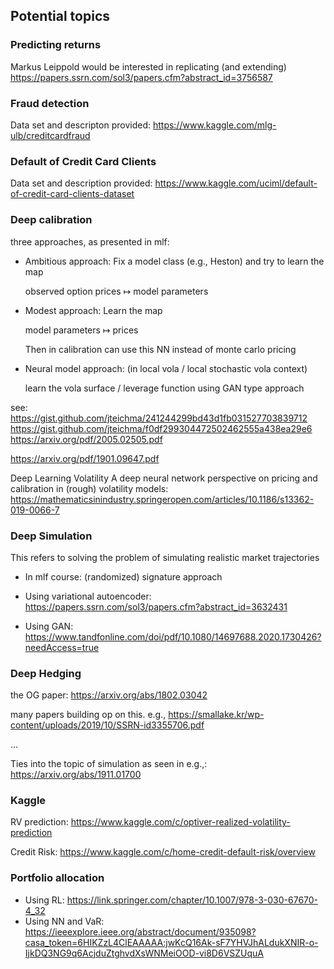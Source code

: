 ## Potential topics

### Predicting returns

Markus Leippold would be interested in replicating (and extending) https://papers.ssrn.com/sol3/papers.cfm?abstract_id=3756587

### Fraud detection

Data set and descripton provided: https://www.kaggle.com/mlg-ulb/creditcardfraud

### Default of Credit Card Clients
Data set and description provided: https://www.kaggle.com/uciml/default-of-credit-card-clients-dataset


### Deep calibration
three approaches, as presented in mlf:
- Ambitious approach: Fix a model class 
(e.g., Heston) and try to learn the map

     observed option prices $\mapsto$ model
  parameters

- Modest approach: Learn the map

    model parameters $\mapsto$ prices
    
    Then in calibration can use this NN
    instead of monte carlo pricing

- Neural model approach: (in local vola / 
local stochastic vola context)

    learn the vola surface / leverage function 
    using GAN type approach

see:
    https://gist.github.com/jteichma/241244299bd43d1fb031527703839712
    https://gist.github.com/jteichma/f0df299304472502462555a438ea29e6
    https://arxiv.org/pdf/2005.02505.pdf

https://arxiv.org/pdf/1901.09647.pdf

Deep Learning Volatility
A deep neural network perspective on pricing and calibration in
(rough) volatility models: https://mathematicsinindustry.springeropen.com/articles/10.1186/s13362-019-0066-7

### Deep Simulation

This refers to solving the problem of
simulating realistic market trajectories

- In mlf course: (randomized) signature 
approach

- Using variational autoencoder: https://papers.ssrn.com/sol3/papers.cfm?abstract_id=3632431

- Using GAN: https://www.tandfonline.com/doi/pdf/10.1080/14697688.2020.1730426?needAccess=true

### Deep Hedging

the OG paper: https://arxiv.org/abs/1802.03042

many papers building op on this. e.g.,
https://smallake.kr/wp-content/uploads/2019/10/SSRN-id3355706.pdf

...

Ties into the topic of simulation
as seen in e.g.,: https://arxiv.org/abs/1911.01700

### Kaggle

RV prediction: https://www.kaggle.com/c/optiver-realized-volatility-prediction

Credit Risk: https://www.kaggle.com/c/home-credit-default-risk/overview

### Portfolio allocation 
- Using RL: https://link.springer.com/chapter/10.1007/978-3-030-67670-4_32
- Using NN and VaR: https://ieeexplore.ieee.org/abstract/document/935098?casa_token=6HIKZzL4ClEAAAAA:jwKcQ16Ak-sF7YHVJhALdukXNIR-o-IjkDQ3NG9q6AcjduZtghvdXsWNMeiOOD-vi8D6VSZUquA
